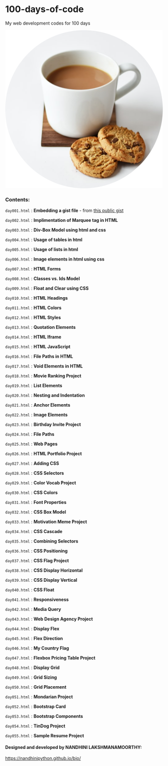 # 100-days-of-code
My web development codes for 100 days

![my image](https://github.com/NandhiniPython/100-days-of-code/blob/main/images/myimg.png)

### Contents:

`day001.html` : **Embedding a gist file** - from [this public gist](https://gist.github.com/NandhiniPython/a5b69d7fae3d051c462341c28bf79fa9)

`day002.html` : **Implimentation of Marquee tag in HTML**

`day003.html` : **Div-Box Model using html and css**

`day004.html` : **Usage of tables in html**

`day005.html` : **Usage of lists in html**

`day006.html` : **Image elements in html using css**

`day007.html` : **HTML Forms**

`day008.html` : **Classes vs. Ids Model**

`day009.html` : **Float and Clear using CSS**

`day010.html` : **HTML Headings**

`day011.html` : **HTML Colors**

`day012.html` : **HTML Styles**

`day013.html` : **Quotation Elements**

`day014.html` : **HTML Iframe**

`day015.html` : **HTML JavaScript**

`day016.html` : **File Paths in HTML**

`day017.html` : **Void Elements in HTML**

`day018.html` : **Movie Ranking Project**

`day019.html` : **List Elements**

`day020.html` : **Nesting and Indentation**

`day021.html` : **Anchor Elements**

`day022.html` : **Image Elements**

`day023.html` : **Birthday Invite Project**

`day024.html` : **File Paths**

`day025.html` : **Web Pages**

`day026.html` : **HTML Portfolio Project**

`day027.html` : **Adding CSS**

`day028.html` : **CSS Selectors**

`day029.html` : **Color Vocab Project**

`day030.html` : **CSS Colors**

`day031.html` : **Font Properties**

`day032.html` : **CSS Box Model**

`day033.html` : **Motivation Meme Project**

`day034.html` : **CSS Cascade**

`day035.html` : **Combining Selectors**

`day036.html` : **CSS Positioning**

`day037.html` : **CSS Flag Project**

`day038.html` : **CSS Display Horizontal**

`day039.html` : **CSS Display Vertical**

`day040.html` : **CSS Float**

`day041.html` : **Responsiveness**

`day042.html` : **Media Query**

`day043.html` : **Web Design Agency Project**

`day044.html` : **Display Flex**

`day045.html` : **Flex Direction**

`day046.html` : **My Country Flag**

`day047.html` : **Flexbox Pricing Table Project**

`day048.html` : **Display Grid**

`day049.html` : **Grid Sizing**

`day050.html` : **Grid Placement**

`day051.html` : **Mondarian Project**

`day052.html` : **Bootstrap Card**

`day053.html` : **Bootstrap Components**

`day054.html` : **TinDog Project**

`day055.html` : **Sample Resume Project**


#### Designed and developed by NANDHINI LAKSHMANAMOORTHY:

https://nandhinipython.github.io/bio/
